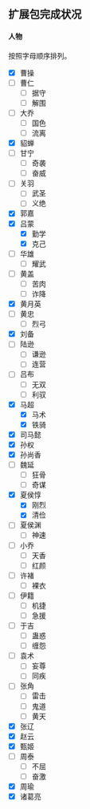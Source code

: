 ## 扩展包完成状况

#### 人物

按照字母顺序排列。

- [X] 曹操
- [ ] 曹仁
  - [ ] 据守
  - [ ] 解围
- [ ] 大乔
  - [ ] 国色
  - [ ] 流离
- [X] 貂蝉
- [ ] 甘宁
  - [ ] 奇袭
  - [ ] 奋威
- [ ] 关羽
  - [ ] 武圣
  - [ ] 义绝
- [X] 郭嘉
- [X] 吕蒙
  - [X] 勤学
  - [X] 克己
- [ ] 华雄
  - [ ] 耀武
- [ ] 黄盖
  - [ ] 苦肉
  - [ ] 诈降
- [X] 黄月英
- [ ] 黄忠
  - [ ] 烈弓
- [X] 刘备
- [ ] 陆逊
  - [ ] 谦逊
  - [ ] 连营
- [ ] 吕布
  - [ ] 无双
  - [ ] 利驭
- [X] 马超
  - [X] 马术
  - [X] 铁骑
- [X] 司马懿
- [X] 孙权
- [X] 孙尚香
- [ ] 魏延
  - [ ] 狂骨
  - [ ] 奇谋
- [X] 夏侯惇
  - [X] 刚烈
  - [X] 清俭
- [ ] 夏侯渊
  - [ ] 神速
- [ ] 小乔
  - [ ] 天香
  - [ ] 红颜
- [ ] 许褚
  - [ ] 裸衣
- [ ] 伊籍
  - [ ] 机捷
  - [ ] 急援
- [ ] 于吉
  - [ ] 蛊惑
  - [ ] 缠怨
- [ ] 袁术
  - [ ] 妄尊
  - [ ] 同疾
- [ ] 张角
  - [ ] 雷击
  - [ ] 鬼道
  - [ ] 黄天
- [X] 张辽
- [X] 赵云
- [X] 甄姬
- [ ] 周泰
  - [ ] 不屈
  - [ ] 奋激
- [X] 周瑜
- [X] 诸葛亮

